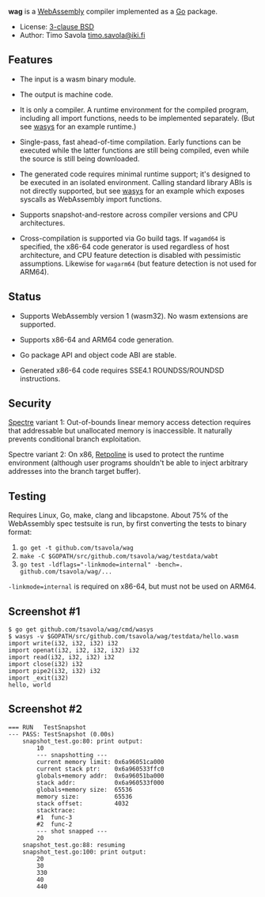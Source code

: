**wag** is a [WebAssembly](https://webassembly.org) compiler implemented as a
[Go](https://golang.org) package.

- License: [3-clause BSD](LICENSE)
- Author: Timo Savola <timo.savola@iki.fi>


Features
--------

- The input is a wasm binary module.

- The output is machine code.

- It is only a compiler.  A runtime environment for the compiled program,
  including all import functions, needs to be implemented separately.  (But see
  [wasys](cmd/wasys) for an example runtime.)

- Single-pass, fast ahead-of-time compilation.  Early functions can be executed
  while the latter functions are still being compiled, even while the source is
  still being downloaded.

- The generated code requires minimal runtime support; it's designed to be
  executed in an isolated environment.  Calling standard library ABIs is not
  directly supported, but see [wasys](cmd/wasys) for an example which exposes
  syscalls as WebAssembly import functions.

- Supports snapshot-and-restore across compiler versions and CPU architectures.

- Cross-compilation is supported via Go build tags.  If `wagamd64` is
  specified, the x86-64 code generator is used regardless of host architecture,
  and CPU feature detection is disabled with pessimistic assumptions.  Likewise
  for `wagarm64` (but feature detection is not used for ARM64).


Status
------

- Supports WebAssembly version 1 (wasm32).  No wasm extensions are supported.

- Supports x86-64 and ARM64 code generation.

- Go package API and object code ABI are stable.

- Generated x86-64 code requires SSE4.1 ROUNDSS/ROUNDSD instructions.


Security
--------

[Spectre](https://spectreattack.com) variant 1: Out-of-bounds linear memory
access detection requires that addressable but unallocated memory is
inaccessible.  It naturally prevents conditional branch exploitation.

Spectre variant 2: On x86, [Retpoline](https://support.google.com/faqs/answer/7625886)
is used to protect the runtime environment (although user programs shouldn't be
able to inject arbitrary addresses into the branch target buffer).


Testing
-------

Requires Linux, Go, make, clang and libcapstone.  About 75% of the WebAssembly
spec testsuite is run, by first converting the tests to binary format:

1. `go get -t github.com/tsavola/wag`
2. `make -C $GOPATH/src/github.com/tsavola/wag/testdata/wabt`
3. `go test -ldflags="-linkmode=internal" -bench=. github.com/tsavola/wag/...`

`-linkmode=internal` is required on x86-64, but must not be used on ARM64.


Screenshot #1
-------------

```
$ go get github.com/tsavola/wag/cmd/wasys
$ wasys -v $GOPATH/src/github.com/tsavola/wag/testdata/hello.wasm
import write(i32, i32, i32) i32
import openat(i32, i32, i32, i32) i32
import read(i32, i32, i32) i32
import close(i32) i32
import pipe2(i32, i32) i32
import _exit(i32)
hello, world
```

Screenshot #2
-------------

```
=== RUN   TestSnapshot
--- PASS: TestSnapshot (0.00s)
    snapshot_test.go:80: print output:
        10
        --- snapshotting ---
        current memory limit: 0x6a96051ca000
        current stack ptr:    0x6a960533ffc0
        globals+memory addr:  0x6a96051ba000
        stack addr:           0x6a960533f000
        globals+memory size:  65536
        memory size:          65536
        stack offset:         4032
        stacktrace:
        #1  func-3
        #2  func-2
        --- shot snapped ---
        20
    snapshot_test.go:88: resuming
    snapshot_test.go:100: print output:
        20
        30
        330
        40
        440
```
